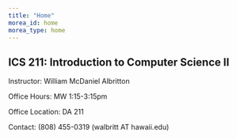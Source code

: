 ```yaml
---
title: "Home"
morea_id: home
morea_type: home
---
```


## ICS 211: Introduction to Computer Science II

Instructor:	William McDaniel Albritton

Office Hours:	MW 1:15-3:15pm

Office Location: 	DA 211

Contact:	(808) 455-0319 (walbritt AT hawaii.edu)

